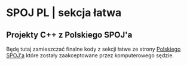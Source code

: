 # SPOJ PL | sekcja łatwa

## Projekty C++ z Polskiego SPOJ'a

Będę tutaj zamieszczać finalne kody z sekcji łatwe ze strony [Polskiego SPOJ'a](https://pl.spoj.com/) które zostały zaakceptowane przez komputerowego sędzie.
